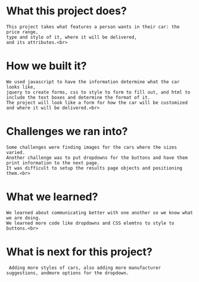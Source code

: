 # What this project does? <br>
    This project takes what features a person wants in their car: the price range,
    type and style of it, where it will be delivered, 
    and its attributes.<br>
# How we built it?<br>
    We used javascript to have the information determine what the car looks like,
    jquery to create forms, css to style to form to fill out, and html to include the text boxes and determine the format of it.
    The project will look like a form for how the car will be customized and where it will be delivered.<br>
# Challenges we ran into?<br>
    Some challenges were finding images for the cars where the sizes varied.
    Another challenge was to put dropdowns for the buttons and have them print information to the next page. 
    It was difficult to setup the results page objects and positioning them.<br>
# What we learned?<br>
    We learned about communicating better with one another so we know what we are doing.
    We learned more code like dropdowns and CSS elemtns to style to buttons.<br>
# What is next for this project?<br>
     Adding more styles of cars, also adding more manufacturer suggestions, andmore options for the dropdown. 